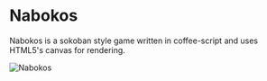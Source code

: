 
# Nabokos 

Nabokos is a sokoban style game written in coffee-script and uses HTML5's canvas for rendering.

![Nabokos](http://img600.imageshack.us/img600/4637/selection001dk.png)
